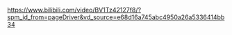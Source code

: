 https://www.bilibili.com/video/BV1Tz42127f8/?spm_id_from=pageDriver&vd_source=e68d16a745abc4950a26a5336414bb34
